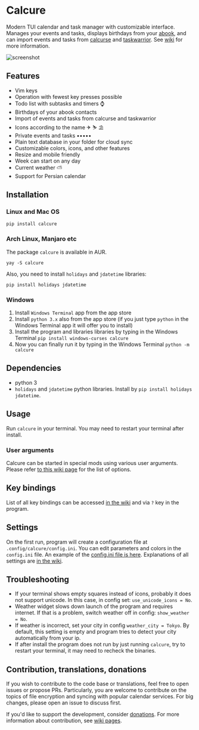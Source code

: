 # Calcure

Modern TUI calendar and task manager with customizable interface. Manages your events and tasks, displays birthdays from your [abook](https://abook.sourceforge.io/), and can import events and tasks from [calcurse](https://github.com/lfos/calcurse) and [taskwarrior](https://github.com/GothenburgBitFactory/taskwarrior). See [wiki](https://github.com/anufrievroman/calcure/wiki) for more information.

![screenshot](screen.jpg)

## Features

- Vim keys
- Operation with fewest key presses possible
- Todo list with subtasks and timers ⌚
- Birthdays of your abook contacts
- Import of events and tasks from calcurse and taskwarrior
- Icons according to the name ✈ ⛷ ⛱
- Private events and tasks •••••
- Plain text database in your folder for cloud sync
- Customizable colors, icons, and other features
- Resize and mobile friendly
- Week can start on any day
- Current weather ⛅
- Support for Persian calendar


## Installation

### Linux and Mac OS

`pip install calcure`


### Arch Linux, Manjaro etc

The package `calcure` is available in AUR. 

`yay -S calcure`

Also, you need to install `holidays` and `jdatetime` libraries:

`pip install holidays jdatetime`


### Windows

1. Install `Windows Terminal` app from the app store
2. Install `python 3.x` also from the app store (if you just type `python` in the Windows Terminal app it will offer you to install)
3. Install the program and libraries libraries by typing in the Windows Terminal `pip install windows-curses calcure`
4. Now you can finally run it by typing in the Windows Terminal `python -m calcure`


## Dependencies

- python 3
- `holidays` and `jdatetime` python libraries. Install by `pip install holidays jdatetime`.

## Usage

Run `calcure` in your terminal. You may need to restart your terminal after install.

### User arguments

Calcure can be started in special mods using various user arguments. Please refer [to this wiki page](https://github.com/anufrievroman/calcure/wiki/User-arguments) for the list of options.

## Key bindings

List of all key bindings can be accessed [in the wiki](https://github.com/anufrievroman/calcure/wiki/Key-bindings) and via `?` key in the program.

## Settings

On the first run, program will create a configuration file at `.config/calcure/config.ini`.
You can edit parameters and colors in the `config.ini` file.
An example of the [config.ini file is here](https://github.com/anufrievroman/calcure/wiki/Default-config.ini).
Explanations of all settings are [in the wiki](https://github.com/anufrievroman/calcure/wiki/Settings).

## Troubleshooting

- If your terminal shows empty squares instead of icons, probably it does not support unicode. In this case, in config set: `use_unicode_icons = No`.
- Weather widget slows down launch of the program and requires internet. If that is a problem, switch weather off in config: `show_weather = No`.
- If weather is incorrect, set your city in config `weather_city = Tokyo`. By default, this setting is empty and program tries to detect your city automatically from your ip.
- If after install the program does not run by just running `calcure`, try to restart your terminal, it may need to recheck the binaries.

## Contribution, translations, donations

If you wish to contribute to the code base or translations, feel free to open issues or propose PRs. Particularly, you are welcome to contribute on the topics of file encryption and syncing with popular calendar services. For big changes, please open an issue to discuss first. 

If you'd like to support the development, consider [donations](https://www.buymeacoffee.com/angryprofessor).
For more information about contribution, see [wiki pages](https://github.com/anufrievroman/calcure/wiki/Contribution).
